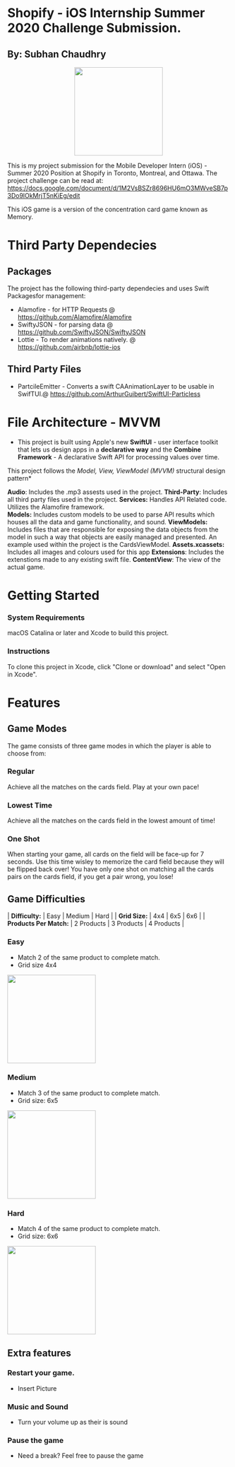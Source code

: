 #  Shopify - iOS Internship Summer 2020 Challenge Submission.
## By: Subhan Chaudhry 

<p float="left" align="center">
    <img src="./Documentation-Folder/test.gif" width="200"/>
</p>

This is my project submission for the Mobile Developer Intern (iOS) - Summer 2020 Position at Shopify in Toronto, Montreal, and Ottawa. The project challenge can be read at: https://docs.google.com/document/d/1M2VsBSZr8696HU6mO3MWveSB7p3Do9lOkMrjT5nKiEg/edit

This iOS game is a version of the concentration card game known as Memory. 

# Third Party Dependecies
## Packages 

The project has the following third-party dependecies and uses Swift Packagesfor management:

* Alamofire - for HTTP Requests @ https://github.com/Alamofire/Alamofire
* SwiftyJSON - for parsing data @ https://github.com/SwiftyJSON/SwiftyJSON
* Lottie - To render animations natively. @ https://github.com/airbnb/lottie-ios

## Third Party Files 
  * PartcileEmitter - Converts a swift CAAnimationLayer to be usable in SwifTUI.@ https://github.com/ArthurGuibert/SwiftUI-Particless
  
# File Architecture - MVVM 

* This project is built using Apple's new **SwiftUI** - user interface toolkit that lets us design apps in a **declarative way** and the **Combine Framework** - A declarative Swift API for processing values over time.

This project follows the *Model, View, ViewModel (MVVM)* structural design pattern*

**Audio**: Includes the .mp3 assests used in the project. 
**Third-Party**: Includes all third party files used in the project. 
**Services:** Handles API Related code. Utilizes the Alamofire framework.  
**Models:**  Includes custom models to be used to parse API results which houses all the data and game functionality,  and sound. 
**ViewModels:** Includes files that are responsible for exposing the data objects from the model in such a way that objects are easily managed and presented. An example used within the project is the CardsViewModel.
**Assets.xcassets:** Includes all images and colours used for this app
**Extensions**: Includes the extenstions made to any existing swift file.
**ContentView**: The view of the actual game. 
  
# Getting Started

### System Requirements
macOS Catalina or later and Xcode to build this project.

### Instructions
To clone this project in Xcode, click "Clone or download" and select "Open in Xcode".

# Features

## Game Modes 

The game consists of three game modes in which the player is able to choose from: 

### Regular

Achieve all the matches on the cards field. Play at your own pace! 

### Lowest Time

Achieve all the matches on the cards field in the lowest amount of time! 

### One Shot 
When starting your game, all cards on the field will be face-up for 7 seconds. Use this time wisley to memorize the card field because they will be flipped back over! You have only one shot on matching all the cards pairs on the cards field, if you get a pair wrong, you lose! 

## Game Difficulties


| **Difficulty:**         | Easy       | Medium     | Hard       |
| **Grid Size:**          | 4x4        | 6x5        | 6x6        |
| **Products Per Match:** | 2 Products | 3 Products | 4 Products |

### Easy

* Match 2 of the same product to complete match.  
* Grid size 4x4 

<p float="left">
    <img src="./Documentation-Folder/EasyMode.PNG" width="200"/>
</col>


### Medium 
* Match 3 of the same product to complete match. 
* Grid size: 6x5 

<p float="left">
    <img src="./Documentation-Folder/MediumMode.PNG" width="200"/>
</p>

### Hard

* Match 4 of the same product to complete match. 
* Grid size: 6x6 

<p float="left">
    <img src="./Documentation-Folder/HardMode.PNG" width="200"/>
</p>

## Extra features

### Restart your game.

* Insert Picture

### Music and Sound

* Turn your volume up as their is sound 

### Pause the game

* Need a break? Feel free to pause the game


```
